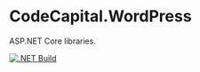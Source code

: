 # CodeCapital.WordPress

ASP.NET Core libraries.

[![.NET Build](https://github.com/codecapital/CodeCapital.WordPress/actions/workflows/dotnet.yml/badge.svg)](https://github.com/codecapital/CodeCapital.WordPress/actions/workflows/dotnet.yml)
